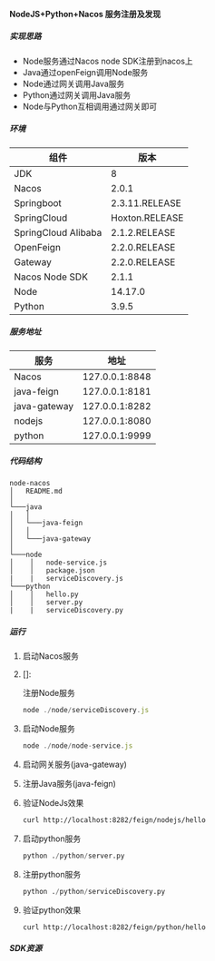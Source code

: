#### NodeJS+Python+Nacos 服务注册及发现

##### 实现思路

- Node服务通过Nacos node SDK注册到nacos上
- Java通过openFeign调用Node服务
- Node通过网关调用Java服务
- Python通过网关调用Java服务
- Node与Python互相调用通过网关即可

##### 环境

| 组件                | 版本           |
| ------------------- | -------------- |
| JDK                 | 8              |
| Nacos               | 2.0.1          |
| Springboot          | 2.3.11.RELEASE |
| SpringCloud         | Hoxton.RELEASE |
| SpringCloud Alibaba | 2.1.2.RELEASE  |
| OpenFeign           | 2.2.0.RELEASE  |
| Gateway             | 2.2.0.RELEASE  |
| Nacos Node SDK      | 2.1.1          |
| Node                | 14.17.0        |
| Python              | 3.9.5          |

##### 服务地址

| 服务         | 地址           |
| ------------ | -------------- |
| Nacos        | 127.0.0.1:8848 |
| java-feign   | 127.0.0.1:8181 |
| java-gateway | 127.0.0.1:8282 |
| nodejs       | 127.0.0.1:8080 |
| python       | 127.0.0.1:9999 |

##### 代码结构

```
node-nacos
│   README.md 
│
└───java
│   │
│   └───java-feign
│   │
│   └───java-gateway
│   
└───node
│    │   node-service.js
│    │   package.json
|    |   serviceDiscovery.js
└───python
│    │   hello.py
│    │   server.py
|    |   serviceDiscovery.py
```

##### 运行

1. 启动Nacos服务 

2. []: 

   注册Node服务

   ```javascript
   node ./node/serviceDiscovery.js
   ```

3. 启动Node服务

   ```javascript
   node ./node/node-service.js
   ```

4. 启动网关服务(java-gateway)

5. 注册Java服务(java-feign)

6. 验证NodeJs效果

   ```html
   curl http://localhost:8282/feign/nodejs/hello
   ```

7. 启动python服务

   ```python
   python ./python/server.py
   ```

8. 注册python服务

   ```python
   python ./python/serviceDiscovery.py
   ```

9. 验证python效果

   ```
   curl http://localhost:8282/feign/python/hello
   ```


##### SDK资源

[nacos-sdk-python]: https://github.com/nacos-group/nacos-sdk-python	"nacos-sdk-python"
[nacos-sdk-nodejs]: https://github.com/nacos-group/nacos-sdk-nodejs	"nacos-sdk-nodejs"
